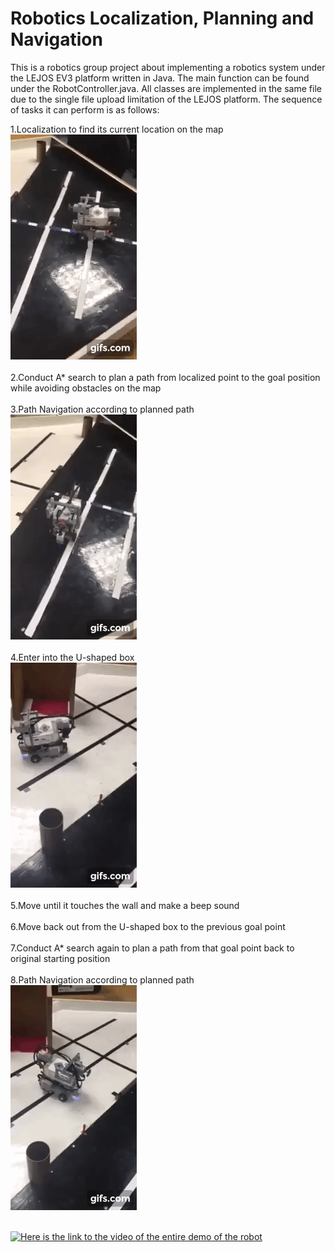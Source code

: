# Robotics Localization, Planning and Navigation

This is a robotics group project about implementing a robotics system under the LEJOS EV3 platform written in Java. The main function can be found under the RobotController.java. All classes are implemented in the same file due to the single file upload limitation of the LEJOS platform. The sequence of tasks it can perform is as follows:

1.Localization to find its current location on the map<br/> ![Farmers Market Finder Demo](bin/gif.gif) <br/>
<br/>
2.Conduct A* search to plan a path from localized point to the goal position while avoiding obstacles on the map<br/>
<br/>
3.Path Navigation according to planned path <br/> ![Farmers Market Finder Demo](bin/robot_navigation.gif) <br/>
<br/>
4.Enter into the U-shaped box <br/> ![Farmers Market Finder Demo](bin/enter.gif) <br/>
<br/>
5.Move until it touches the wall and make a beep sound<br/>
<br/>
6.Move back out from the U-shaped box to the previous goal point <br/>
<br/>
7.Conduct A* search again to plan a path from that goal point back to original starting position<br/>
<br/>
8.Path Navigation according to planned path <br/> ![Farmers Market Finder Demo](bin/leave.gif) <br/>
<br/>

<a href="https://www.youtube.com/watch?v=RvMfIgPz6fQ&feature=youtu.be" title="Link Title"><img src="{image-url}" alt="Here is the link to the video of the entire demo of the robot" /></a>

